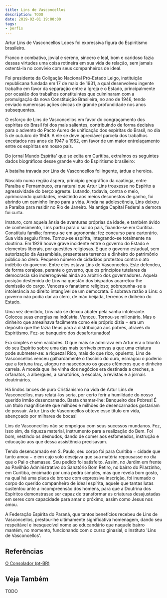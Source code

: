 ```yaml
---
title: Lins de Vasconcellos
description: TODO
date: 2019-02-01 19:00:00
tags: 
- perfis
---
```


Artur Lins de Vasconcellos Lopes foi expressiva figura do Espiritismo brasileiro.

Franco e combativo, jovial e sereno, sincero e leal, bom e caridoso fazia dessas virtudes uma coisa rotineira em sua vida de relação, sem jamais ostentá-la no convívio com seus companheiros de ideal.

Foi presidente da Coligação Nacional Pró-Estado Leigo, instituição republicana fundada em 17 de maio de 1931, a qual desenvolveu ingente trabalho em favor da separação entre a Igreja e o Estado, principalmente por ocasião dos trabalhos constituintes que culminaram com a promulgação da nova Constituição Brasileira, no ano de 1946, tendo enviado numerosas ações cívicas de grande profundidade nos anos subsequentes.

O esforço de Lins de Vasconcellos em favor do congraçamento dos espíritas do Brasil foi dos mais salientes, contribuindo de forma decisiva para o advento do Pacto Áureo de unificação dos espíritas do Brasil, no dia 5 de outubro de 1949. A ele se deve apreciável parcela dos trabalhos encetados nos anos de 1947 a 1952, em favor de um maior entrelaçamento entre os espíritas em nosso país.

Do jornal Mundo Espírita' que se edita em Curitiba, extraímos os seguintes dados biográficos desse grande vulto do Espiritismo brasileiro:

A batalha travada por Lins de Vasconcellos foi ingente, árdua e heroica.

Nascido numa região áspera, princípio geográfico da caatinga, entre Paraíba e Pernambuco, era natural que Artur Lins trouxesse no Espírito a agressividade do berço agreste. Lutando, todavia, contra o meio, aprimorando qualidades, resistindo aos meios desonestos de ganho, foi abrindo um caminho limpo para a vida. Ainda na adolescência, Lins deixou a Paraíba para residir no Rio de Janeiro. Na antiga Capital Federal a demora foi curta.

Imaturo, com aquela ânsia de aventuras próprias da idade, e também ávido de conhecimento, Lins partiu para o sul do país, fixando-se em Curitiba. Constituiu família; formou-se em agronomia; fez concurso para cartorário. Sua vida seguiu firme. Tornou-se espírita, integrando-se totalmente na doutrina. Em 1926 houve grave incidente entre o governo do Estado e elementos liberais, por questões religiosas. É que o governo estadual, sem autorização da Assembleia, presenteara terrenos e dinheiro do patrimônio público ao clero. Pequeno número de cidadãos protestou contra o ato indébito do governo. Entre eles estava Lins de Vasconcelos. Este defendeu, de forma corajosa, perante o governo, que os princípios tutelares da democracia são inderrogáveis ainda ao arbítrio dos governadores. Aquela posição destemida de Lins na questão dos bispados acarretou-lhe demissão do cargo. Vencera o fanatismo religioso; sobrepunha-se a intolerância ao direito intangível de um democrata. E sobrava razão a Lins: o governo não podia dar ao clero, de mão beijada, terrenos e dinheiro do Estado.

Uma vez demitido, Lins não se deixou abater pela sanha intolerante. Colocou suas energias na indústria. Venceu. Tornou-se milionário. Mas o dinheiro que amealhava facilmente como ele próprio dizia − era um depósito que lhe fazia Deus para a distribuição aos pobres, através do Espiritismo. Fez-se banqueiro dos desafortunados!

Era simples e sem vaidades. O que mais se admirava em Artur era o triunfo do seu Espírito sobre uma das mais terríveis provas a que uma criatura pode submeter-se: a riqueza! Rico, mais do que rico, opulento, Lins de Vasconcellos venceu galhardamente o fascínio do ouro, esmagou o poderio que a fortuna traz, afogou no nascedouro os gozos efêmeros que o dinheiro carreia. A moeda que lhe vinha dos negócios era destinada a  creches, a orfanatos, a albergues, a sanatórios, a escolas, a revistas e a jornais doutrinários.

Há lindos lances de puro Cristianismo na vida de Artur Lins de Vasconcellos, mas relatá-los seria, por certo ferir a humildade do nosso querido irmão desencarnado. Basta chamar-lhe: Banqueiro dos Pobres! É um título magnificente que milhões e milhões de desencarnados gostariam de possuir. Artur Lins de Vasconcellos obteve esse título em vida, abençoado por milhares de bocas!

Lins de Vasconcellos não se empolgou com seus sucessos mundanos. Fez, isso sim, da riqueza material, instrumento para a realização do Bem. Foi bom, vestindo os desnudos, dando de comer aos esfomeados, instrução e educação aos que dessa assistência precisavam.

Tendo desencarnado em S. Paulo, seu corpo foi para Curitiba − cidade que tanto amou − e em cujo solo desejava que sua matéria repousasse no dia que o Pai o chamasse. Seu pedido foi satisfeito. Assim, no Jardim em frente ao Pavilhão Administrativo do Sanatório Bom Retiro, no bairro do Pilarzinho, em Curitiba, encimado por uma pedra simples, mas que revela bom gosto, na qual há uma placa de bronze com expressiva inscrição, foi inumado o corpo do querido companheiro de ideal espírita, aquele que tantas lutas sustentou ante a incompreensão dos homens, para que a Doutrina dos Espíritos demonstrasse ser capaz de transformar as criaturas desajustadas em seres com capacidade para amar o próximo, assim como Jesus nos amou.

A Federação Espírita do Paraná, que tantos benefícios recebeu de Lins de Vasconcellos, prestou-lhe ultimamente significativa homenagem, dando seu respeitável e inesquecível nome ao educandário que naquele bairro mantém, no momento, funcionando com o curso ginasial, o Instituto 'Lins de Vasconcellos'. 


## Referências
[O Consolador (pt-BR)](http://www.oconsolador.com.br/linkfixo/biografias/linsdevasconcellos.html)

## Veja Também
TODO


